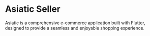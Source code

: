# Asiatic Seller

Asiatic is a comprehensive e-commerce application built with Flutter, designed to provide a seamless and enjoyable shopping experience.

